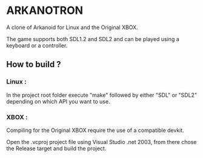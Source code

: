 # ARKANOTRON

A clone of Arkanoid for Linux and the Original XBOX.

The game supports both SDL1.2 and SDL2 and can be played using a keyboard or a controller.

## How to build ?

### Linux :

In the project root folder execute "make" followed by either "SDL" or "SDL2" depending on which API you want to use.

### XBOX :

Compiling for the Original XBOX require the use of a compatible devkit.

Open the .vcproj project file using Visual Studio .net 2003, from there chose the Release target and build the project.
